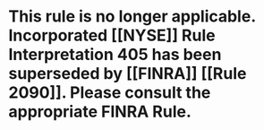 # This rule is no longer applicable. Incorporated [[NYSE]] Rule Interpretation 405 has been superseded by [[FINRA]] [[Rule 2090]]. Please consult the appropriate FINRA Rule.